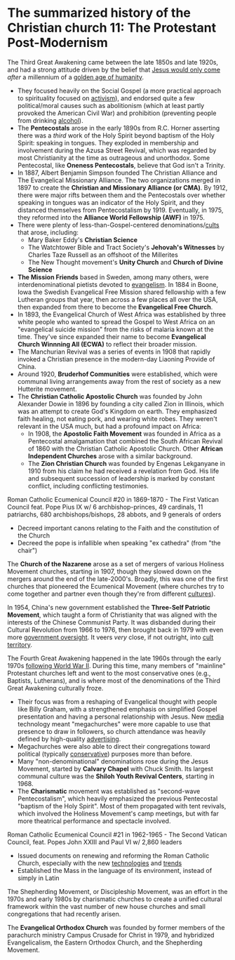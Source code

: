 
# The summarized history of the Christian church 11: The Protestant Post-Modernism

The Third Great Awakening came between the late 1850s and late 1920s, and had a strong attitude driven by the belief that [Jesus would only come](jesus-returns.md) *after* a millennium of a [golden age of humanity](politics-perfectsociety.md).

- They focused heavily on the Social Gospel (a more practical approach to spirituality focused on [activism](church-serve.md)), and endorsed quite a few political/moral causes such as abolitionism (which at least partly provoked the American Civil War) and prohibition (preventing people from drinking [alcohol](fun-alcohol.md)).
- The **Pentecostals** arose in the early 1890s from R.C. Horner asserting there was a *third* work of the Holy Spirit beyond baptism of the Holy Spirit: speaking in tongues. They exploded in membership and involvement during the Azusa Street Revival, which was regarded by most Christianity at the time as outrageous and unorthodox. Some Pentecostal, like **Oneness Pentecostals**, believe that God isn't a Trinity.
- In 1887, Albert Benjamin Simpson founded The Christian Alliance and The Evangelical Missionary Alliance. The two organizations merged in 1897 to create the **Christian and Missionary Alliance (or CMA)**. By 1912, there were major rifts between them and the Pentecostals over whether speaking in tongues was an indicator of the Holy Spirit, and they distanced themselves from Pentecostalism by 1919. Eventually, in 1975, they reformed into the **Alliance World Fellowship (AWF)** in 1975.
- There were plenty of less-than-Gospel-centered denominations/[cults](conflicts-christian-1_why.md) that arose, including:
  - Mary Baker Eddy's **Christian Science**
  - The Watchtower Bible and Tract Society's **Jehovah's Witnesses** by Charles Taze Russell as an offshoot of the Millerites
  - The New Thought movement's **Unity Church** and **Church of Divine Science**
- **The Mission Friends** based in Sweden, among many others, were interdenominational pietists devoted to [evangelism](evangelism.md). In 1884 in Boone, Iowa the Swedish Evangelical Free Mission shared fellowship with a few Lutheran groups that year, then across a few places all over the USA, then expanded from there to become the **Evangelical Free Church**.
- In 1893, the Evangelical Church of West Africa was established by three white people who wanted to spread the Gospel to West Africa on an "evangelical suicide mission" from the risks of malaria known at the time. They've since expanded their name to become **Evangelical Church Winnning All (ECWA)** to reflect their broader mission.
- The Manchurian Revival was a series of events in 1908 that rapidly invoked a Christian presence in the modern-day Liaoning Provide of China.
- Around 1920, **Bruderhof Communities** were established, which were communal living arrangements away from the rest of society as a new Hutterite movement.
- The **Christian Catholic Apostolic Church** was founded by John Alexander Dowie in 1896 by founding a city called Zion in Illinois, which was an attempt to create God's Kingdom on earth. They emphasized faith healing, not eating pork, and wearing white robes. They weren't relevant in the USA much, but had a profound impact on Africa:
  - In 1908, the **Apostolic Faith Movement** was founded in Africa as a Pentecostal amalgamation that combined the South African Revival of 1860 with the Christian Catholic Apostolic Church. Other **African Independent Churches** arose with a similar background.
  - The **Zion Christian Church** was founded by Engenas Lekganyane in 1910 from his claim he had received a revelation from God. His life and subsequent succession of leadership is marked by constant conflict, including conflicting testimonies.

Roman Catholic Ecumenical Council #20 in 1869-1870 - The First Vatican Council feat. Pope Pius IX w/ 6 archbishop-princes, 49 cardinals, 11 patriarchs, 680 archbishops/bishops, 28 abbots, and 9 generals of orders

- Decreed important canons relating to the Faith and the constitution of the Church
- Decreed the pope is infallible when speaking "ex cathedra" (from "the chair")

The **Church of the Nazarene** arose as a set of mergers of various Holiness Movement churches, starting in 1907, though they slowed down on the mergers around the end of the late-2000's. Broadly, this was one of the first churches that pioneered the Ecumenical Movement (where churches try to come together and partner even though they're from different [cultures](people-culture.md)).

In 1954, China's new government established the **Three-Self Patriotic Movement**, which taught a form of Christianity that was aligned with the interests of the Chinese Communist Party. It was disbanded during their Cultural Revolution from 1966 to 1976, then brought back in 1979 with even more [government oversight](politics-systems.md). It veers *very* close, if not outright, into [cult territory](culture-cults.md).

The Fourth Great Awakening happened in the late 1960s through the early 1970s [following World War II](https://gainedin.site/here-2/). During this time, many members of "mainline" Protestant churches left and went to the most conservative ones (e.g., Baptists, Lutherans), and is where most of the denominations of the Third Great Awakening culturally froze.

- Their focus was from a reshaping of Evangelical thought with people like Billy Graham, with a strengthened emphasis on simplified Gospel presentation and having a personal relationship with Jesus. New [media](stories-storytellers.md) technology meant "megachurches" were more capable to use that presence to draw in followers, so church attendance was heavily defined by high-quality [advertising](marketing.md).
- Megachurches were also able to direct their congregations toward political (typically [conservative](politics-conservativeliberal.md)) purposes more than before.
- Many "non-denominational" denominations rose during the Jesus Movement, started by **Calvary Chapel** with Chuck Smith. Its largest communal culture was the **Shiloh Youth Revival Centers**, starting in 1968.
- The **Charismatic** movement was established as "second-wave Pentecostalism", which heavily emphasized the previous Pentecostal "baptism of the Holy Spirit". Most of them propagated with tent revivals, which involved the Holiness Movement's camp meetings, but with far more theatrical performance and spectacle involved.

Roman Catholic Ecumenical Council #21 in 1962-1965 - The Second Vatican Council, feat. Popes John XXIII and Paul VI w/ 2,860 leaders

- Issued documents on renewing and reforming the Roman Catholic Church, especially with the new [technologies](technology.md) and [trends](trends.md)
- Established the Mass in the language of its environment, instead of simply in Latin

The Shepherding Movement, or Discipleship Movement, was an effort in the 1970s and early 1980s by charismatic churches to create a unified cultural framework within the vast number of new house churches and small congregations that had recently arisen.

The **Evangelical Orthodox Church** was founded by former members of the parachurch ministry Campus Crusade for Christ in 1979, and hybridized Evangelicalism, the Eastern Orthodox Church, and the Shepherding Movement.

